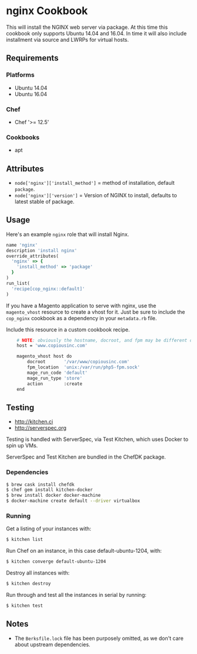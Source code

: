 # nginx Cookbook
This will install the NGINX web server via package.  At this time this cookbook only supports Ubuntu 14.04 and 16.04.  In time it will also include installment via source and LWRPs for virtual hosts.

## Requirements
### Platforms
- Ubuntu 14.04
- Ubuntu 16.04

### Chef
- Chef '>= 12.5'

### Cookbooks
- apt

## Attributes
- `node['nginx']['install_method']` = method of installation, default `package`.
- `node['nginx']['version']` = Version of NGINX to install, defaults to latest
  stable of package.

## Usage
Here's an example `nginx` role that will install Nginx.

```ruby
name 'nginx'
description 'install nginx'
override_attributes(
  'nginx' => {
    'install_method' => 'package'
  }
)
run_list(
  'recipe[cop_nginx::default]'
)
```

If you have a Magento application to serve with nginx, use the `magento_vhost` resource to
create a vhost for it. Just be sure to include the `cop_nginx` cookbook as a dependency in your `metadata.rb` file.

Include this resource in a custom cookbook recipe.
```bash
    # NOTE: obviously the hostname, docroot, and fpm may be different depending on your stack
    host = 'www.copiousinc.com'

    magento_vhost host do
        docroot       '/var/www/copiousinc.com'
        fpm_location  'unix:/var/run/php5-fpm.sock'
        mage_run_code 'default'
        mage_run_type 'store'
        action        :create
    end
```

## Testing
* http://kitchen.ci
* http://serverspec.org

Testing is handled with ServerSpec, via Test Kitchen, which uses Docker to spin up VMs.

ServerSpec and Test Kitchen are bundled in the ChefDK package.

### Dependencies
```bash
$ brew cask install chefdk
$ chef gem install kitchen-docker
$ brew install docker docker-machine
$ docker-machine create default --driver virtualbox
```

### Running
Get a listing of your instances with:

```bash
$ kitchen list
```

Run Chef on an instance, in this case default-ubuntu-1204, with:

```bash
$ kitchen converge default-ubuntu-1204
```

Destroy all instances with:

```bash
$ kitchen destroy
```

Run through and test all the instances in serial by running:

```bash
$ kitchen test
```

## Notes
* The `Berksfile.lock` file has been purposely omitted, as we don't care about upstream dependencies.

